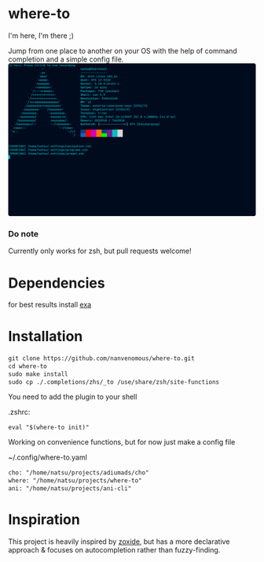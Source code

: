 # where-to

I'm here, I'm there ;)

Jump from one place to another on your OS with the help of command completion and a simple config file.
![demo](./.rsrc/where-to.gif)

### Do note
Currently only works for zsh, but pull requests welcome!

# Dependencies
for best results install [exa](https://github.com/ogham/exa)

# Installation

```
git clone https://github.com/nanvenomous/where-to.git
cd where-to
sudo make install
sudo cp ./.completions/zhs/_to /use/share/zsh/site-functions
```

You need to add the plugin to your shell

.zshrc:
```
eval "$(where-to init)"
```

Working on convenience functions, but for now just make a config file

~/.config/where-to.yaml
```
cho: "/home/natsu/projects/adiumads/cho"
where: "/home/natsu/projects/where-to"
ani: "/home/natsu/projects/ani-cli"
```

# Inspiration
This project is heavily inspired by [zoxide](https://github.com/ajeetdsouza/zoxide), but has a more declarative approach & focuses on autocompletion rather than fuzzy-finding.
